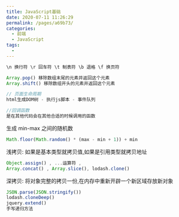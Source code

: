```yaml
---
title: JavaScript基础
date: 2020-07-11 11:26:29
permalink: /pages/a69b73/
categories:
  - 前端
  - JavaScript
tags:
  -
---
```


```js
\n 换行符 \r 回车符 \t 制表符 \b 退格 \f 换页符

Array.pop() 移除数组末尾的元素并返回这个元素
Array.shift() 移除数组开头的元素并返回这个元素

// 页面生命周期
html生成DOM树 - 执行js脚本 - 事件队列

//回调函数
是在其他代码会在其他合适的时候调用的函数
```

生成 min-max 之间的随机数

```js
Math.floor(Math.random() * (max - min + 1)) + min
```

浅拷贝: 如果是基本类型就拷贝值,如果是引用类型就拷贝地址

```js
Object.assign() , ...运算符 ,
Array.concat() , Array.slice(), lodash.clone()
```

深拷贝: 将对象完整的拷贝一份,在内存中重新开辟一个新区域存放新对象

```js
JSON.parse(JSON.stringify())
lodash.cloneDeep()
jquery.extend()
手写递归方法
```
